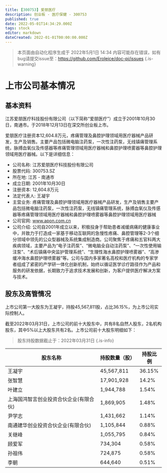 ```yaml
---
title: [300753] 爱朋医疗
description: 创业板 - 医疗保健 - 300753
published: true
date: 2022-05-01T14:34:29.000Z
tags: stock
editor: markdown
dateCreated: 2022-01-01T00:00:00.000Z
---
```


> 本页面由自动化程序生成于 2022年5月1日 14:34
> 内容可能存在错误，如有bug请提交issue至：https://github.com/Eroleice/doc-pi/issues
{.is-warning}

# 上市公司基本情况

## 基本资料

江苏爱朋医疗科技股份有限公司（以下简称“爱朋医疗”）成立于2001年10月30日，南通市。于2018年12月13日在深交所创业板上市。

爱朋医疗注册资本12,604.8万元，疼痛管理及鼻腔护理领域用医疗器械产品研发，生产及销售。主要产品包括微电脑注药泵，一次性注药泵，无线镇痛管理系统，脉搏血氧仪及传感器等疼痛管理领域用医疗器械和鼻腔护理喷雾器等鼻腔护理领域用医疗器械。以下是详细信息：

- 公司名称: 江苏爱朋医疗科技股份有限公司
- 股票代码: 300753.SZ
- 所在地: 江苏 - 南通市
- 成立日期: 2001年10月30日
- 注册资本: 12,604.8万元
- 法定代表人: 王凝宇
- 主营业务: 疼痛管理及鼻腔护理领域用医疗器械产品研发，生产及销售主要产品包括微电脑注药泵，一次性注药泵，无线镇痛管理系统，脉搏血氧仪及传感器等疼痛管理领域用医疗器械和鼻腔护理喷雾器等鼻腔护理领域用医疗器械
- 公司官网: www.apon.com.cn
- 公司介绍: 公司自2001年成立以来，积极投身于帮助患者减缓病痛的健康事业中，并致力于打造成一家基于移动互联网的急慢性疼痛、鼻腔管理等2-3个细分领域中领先的公众型器械及系统集成制造商。公司聚焦于疼痛和五官科两大疾病领域，主要产品为“电子注药泵”、“微电脑全自动注药泵”、“一次性使用输注泵”、“术后镇痛中央监护管理系统”、“生理性海水鼻腔护理喷雾器”、“高渗缓冲海水鼻腔护理喷雾器”等。公司与国内多家著名高校和医疗机构的专家学者组成了紧密的产学研一体化创新机制，始终以循证医学诊疗路径作为产品和服务的研发依据，长期致力于追求技术发展和创新，为客户提供医疗解决方案与技术。


## 股东及高管情况

上市公司第一大股东为王凝宇，持股45,567,811股，占比36.15%，为上市公司实际控制人。

截至2022年03月31日，上市公司的前十大股东中，共有8名自然人股东，2名机构股东，其中5%以上大股东共有2名。上市公司前十大股东明细如下：

> 股东持股数据截止于：2022年03月31日
{.is-info}

| 股东名称 | 持股数量（股） | 持股比例 |
| --- | --- | --- |
| 王凝宇 | 45,567,811 | 36.15% |
| 张智慧 | 17,901,928 | 14.2% |
| 叶建立 | 1,944,788 | 1.54% |
| 上海国鸿智言创业投资合伙企业(有限合伙) | 1,869,905 | 1.48% |
| 尹学志 | 1,431,662 | 1.14% |
| 南通建华创业投资合伙企业(有限合伙) | 1,105,844 | 0.88% |
| 关继峰 | 1,055,795 | 0.84% |
| 顾爱军 | 734,304 | 0.58% |
| 孙祖伟 | 724,875 | 0.58% |
| 李朝 | 644,640 | 0.51% |




